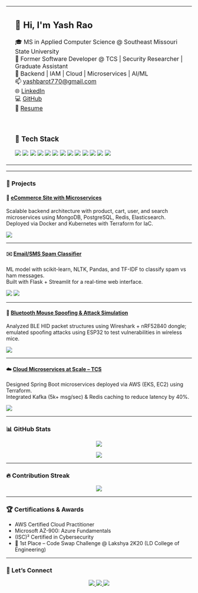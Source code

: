 <!-- HEADER SECTION WITH ASCII ART & BIO + TECH STACK SIDE-BY-SIDE -->
<table>
  <tr>
    <td>

<!-- ASCII ART (LEFT SIDE) -->

</td>
<td>

<!-- BIO + CONTACTS + TECH STACK (RIGHT SIDE) -->
<h2>👋 Hi, I'm Yash Rao</h2>

🎓 MS in Applied Computer Science @ Southeast Missouri State University  
💼 Former Software Developer @ TCS | Security Researcher | Graduate Assistant  
🧠 Backend | IAM | Cloud | Microservices | AI/ML  
📫 yashbarot770@gmail.com  
🌐 [LinkedIn](https://www.linkedin.com/in/1-yash-barot)  
💻 [GitHub](https://github.com/yash-rao)  
📄 [Resume](#) <!-- Insert your shareable PDF link here -->

<br>

<!-- TECH STACK -->
<h3>🚀 Tech Stack</h3>

<p>
  <img src="https://img.shields.io/badge/Java-ED8B00?style=for-the-badge&logo=java&logoColor=white" />
  <img src="https://img.shields.io/badge/C++-00599C?style=for-the-badge&logo=c%2B%2B&logoColor=white" />
  <img src="https://img.shields.io/badge/Python-3776AB?style=for-the-badge&logo=python&logoColor=white" />
  <img src="https://img.shields.io/badge/React-61DAFB?style=for-the-badge&logo=react&logoColor=black" />
  <img src="https://img.shields.io/badge/Django-092E20?style=for-the-badge&logo=django&logoColor=white" />
  <img src="https://img.shields.io/badge/Flask-000000?style=for-the-badge&logo=flask&logoColor=white" />
  <img src="https://img.shields.io/badge/AWS-FF9900?style=for-the-badge&logo=amazonaws&logoColor=white" />
  <img src="https://img.shields.io/badge/Azure-0078D4?style=for-the-badge&logo=microsoft-azure&logoColor=white" />
  <img src="https://img.shields.io/badge/Docker-2496ED?style=for-the-badge&logo=docker&logoColor=white" />
  <img src="https://img.shields.io/badge/Kubernetes-326CE5?style=for-the-badge&logo=kubernetes&logoColor=white" />
  <img src="https://img.shields.io/badge/Terraform-7B42BC?style=for-the-badge&logo=terraform&logoColor=white" />
  <img src="https://img.shields.io/badge/PostgreSQL-336791?style=for-the-badge&logo=postgresql&logoColor=white" />
  <img src="https://img.shields.io/badge/Redis-DC382D?style=for-the-badge&logo=redis&logoColor=white" />
</p>

</td>
  </tr>
</table>

---

### 🚀 Projects

#### 🛒 [eCommerce Site with Microservices](#)
Scalable backend architecture with product, cart, user, and search microservices using MongoDB, PostgreSQL, Redis, Elasticsearch.  
Deployed via Docker and Kubernetes with Terraform for IaC.

<p>
  <img src="https://img.shields.io/badge/Tech-MongoDB%20%7C%20Redis%20%7C%20PostgreSQL%20%7C%20K8s-00599C?style=for-the-badge" />
</p>

---

#### ✉️ [Email/SMS Spam Classifier](#)
ML model with scikit-learn, NLTK, Pandas, and TF-IDF to classify spam vs ham messages.  
Built with Flask + Streamlit for a real-time web interface.

<p>
  <img src="https://img.shields.io/badge/ML-Scikit--Learn-yellow?style=for-the-badge" />
  <img src="https://img.shields.io/badge/Frontend-Streamlit-brightgreen?style=for-the-badge" />
</p>

---

#### 🧠 [Bluetooth Mouse Spoofing & Attack Simulation](#)
Analyzed BLE HID packet structures using Wireshark + nRF52840 dongle; emulated spoofing attacks using ESP32 to test vulnerabilities in wireless mice.

<p>
  <img src="https://img.shields.io/badge/Security-BLE%20HID%20%7C%20ESP32-orange?style=for-the-badge" />
</p>

---

#### ☁️ [Cloud Microservices at Scale – TCS](#)
Designed Spring Boot microservices deployed via AWS (EKS, EC2) using Terraform.  
Integrated Kafka (5k+ msg/sec) & Redis caching to reduce latency by 40%.

<p>
  <img src="https://img.shields.io/badge/Microservices-SpringBoot%20%7C%20Kafka%20%7C%20DynamoDB-6DB33F?style=for-the-badge" />
</p>

---

### 📊 GitHub Stats

<p align="center">
  <img src="https://github-readme-stats.vercel.app/api?username=yash-rao&show_icons=true&theme=tokyonight&hide_border=true" />
</p>

<p align="center">
  <img src="https://github-readme-stats.vercel.app/api/top-langs/?username=yash-rao&layout=compact&theme=tokyonight&hide_border=true" />
</p>

---

### 🔥 Contribution Streak

<p align="center">
  <img src="https://github-streak-stats.herokuapp.com?user=yash-rao&theme=tokyonight&hide_border=true" />
</p>

---

### 🏆 Certifications & Awards

- AWS Certified Cloud Practitioner  
- Microsoft AZ-900: Azure Fundamentals  
- (ISC)² Certified in Cybersecurity  
- 🥇 1st Place – Code Swap Challenge @ Lakshya 2K20 (LD College of Engineering)

---

### 🤝 Let’s Connect

<p align="center">
  <a href="https://www.linkedin.com/in/1-yash-barot">
    <img src="https://img.shields.io/badge/LinkedIn-blue?style=for-the-badge&logo=linkedin&logoColor=white" />
  </a>
  <a href="https://github.com/yash-rao">
    <img src="https://img.shields.io/badge/GitHub-100000?style=for-the-badge&logo=github&logoColor=white" />
  </a>
  <a href="mailto:yashbarot770@gmail.com">
    <img src="https://img.shields.io/badge/Email-yellow?style=for-the-badge&logo=gmail&logoColor=white" />
  </a>
</p>
